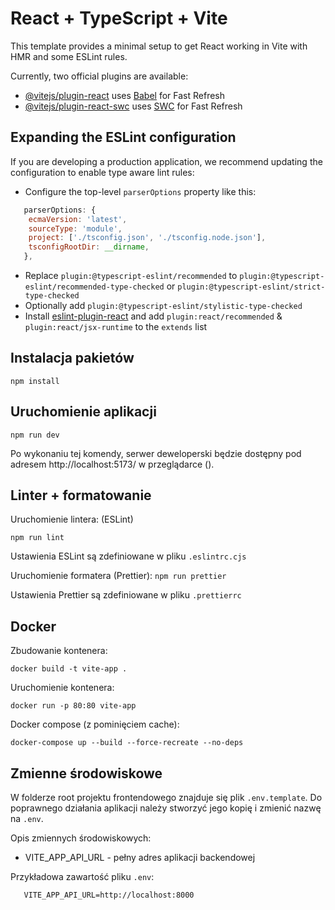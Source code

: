 # React + TypeScript + Vite

This template provides a minimal setup to get React working in Vite with HMR and some ESLint rules.

Currently, two official plugins are available:

- [@vitejs/plugin-react](https://github.com/vitejs/vite-plugin-react/blob/main/packages/plugin-react/README.md) uses [Babel](https://babeljs.io/) for Fast Refresh
- [@vitejs/plugin-react-swc](https://github.com/vitejs/vite-plugin-react-swc) uses [SWC](https://swc.rs/) for Fast Refresh

## Expanding the ESLint configuration

If you are developing a production application, we recommend updating the configuration to enable type aware lint rules:

- Configure the top-level `parserOptions` property like this:

```js
   parserOptions: {
    ecmaVersion: 'latest',
    sourceType: 'module',
    project: ['./tsconfig.json', './tsconfig.node.json'],
    tsconfigRootDir: __dirname,
   },
```

- Replace `plugin:@typescript-eslint/recommended` to `plugin:@typescript-eslint/recommended-type-checked` or `plugin:@typescript-eslint/strict-type-checked`
- Optionally add `plugin:@typescript-eslint/stylistic-type-checked`
- Install [eslint-plugin-react](https://github.com/jsx-eslint/eslint-plugin-react) and add `plugin:react/recommended` & `plugin:react/jsx-runtime` to the `extends` list

## Instalacja pakietów
``` npm install ```

## Uruchomienie aplikacji

``` npm run dev ```

Po wykonaniu tej komendy, serwer deweloperski będzie dostępny pod adresem http://localhost:5173/ w przeglądarce ().

## Linter + formatowanie

Uruchomienie lintera: (ESLint)

``` npm run lint ```

Ustawienia ESLint są zdefiniowane w pliku `.eslintrc.cjs`

Uruchomienie formatera (Prettier):
``` npm run prettier ```

Ustawienia Prettier są zdefiniowane w pliku `.prettierrc`

## Docker

Zbudowanie kontenera:

``` docker build -t vite-app . ```

Uruchomienie kontenera:

``` docker run -p 80:80 vite-app ```

Docker compose (z pominięciem cache):

``` docker-compose up --build --force-recreate --no-deps ```

## Zmienne środowiskowe

W folderze root projektu frontendowego znajduje się plik `.env.template`. Do poprawnego działania aplikacji należy stworzyć jego kopię i zmienić nazwę na `.env`.

Opis zmiennych środowiskowych:
- VITE_APP_API_URL - pełny adres aplikacji backendowej

Przykładowa zawartość pliku `.env`:
```
   VITE_APP_API_URL=http://localhost:8000
```
